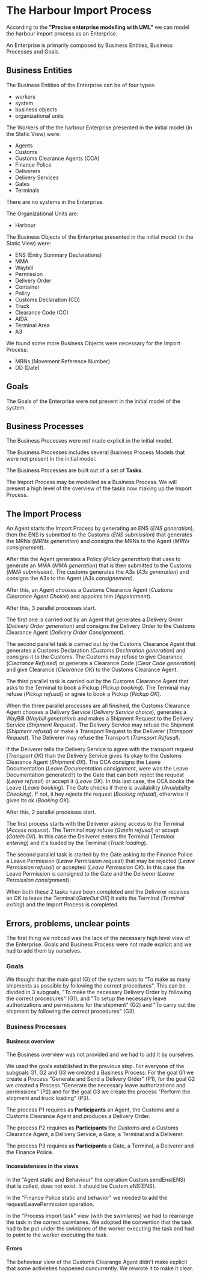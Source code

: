 # The Harbour Import Process

According to the **"Precise enterprise modelling with UML"** we can model the harbour import process as an Enterprise.

An Enterprise is primarily composed by Business Entities, Business Processes and Goals.

## Business Entities

The Business Entities of the Enterprise can be of four types:

- workers
- system
- business objects
- organizational units

The Workers of the the harbour Enterprise presented in the initial model (in the Static View) were:

- Agents
- Customs
- Customs Clearance Agents (CCA)
- Finance Police
- Deliverers
- Delivery Services
- Gates
- Terminals

There are no systems in the Enterprise.

The Organizational Units are:

- Harbour

The Business Objects of the Enterprise presented in the initial model (in the Static View) were:

- ENS (Entry Summary Declarations)
- MMA
- Waybill
- Permission
- Delivery Order
- Container
- Policy
- Customs Declaration (CD)
- Truck
- Clearance Code (CC)
- AIDA
- Terminal Area
- A3


We found some more Business Objects were necessary for the Import Process:

- MRNs (Movement Reference Number)
- DD (Date)

## Goals

The Goals of the Enterprise were not present in the initial model of the system.

## Business Processes

The Business Processes were not made explicit in the initial model.

The Business Processes includes several Business Process Models that were not present in the initial model.

The Business Processes are built out of a set of **Tasks**.

The Import Process may be modelled as a Business Process. We will present a high level of the overview of the tasks now making up the Import Process.

## The Import Process

An Agent starts the Import Process by generating an ENS (*ENS generation*), then the ENS is submitted to the Customs (*ENS submission*) that generates the MRNs (*MRNs generation*) and consigns the MRNs to the Agent (*MRNs consignement*).

After this the Agent generates a Policy (*Policy generation*) that uses to generate an MMA (*MMA generation*) that is then submitted to the Customs (*MMA submission*). The customs generates the A3s (*A3s generation*) and consigns the A3s to the Agent (*A3s consignement*).

After this, an Agent chooses a Customs Clearance Agent (*Customs Clearance Agent Choice*) and appoints him (*Appointment*).

After this, 3 parallel processes start.

The first one is carried out by an Agent that generates a Delivery Order (*Delivery Order generation*) and consigns the Delivery Order to the Customs Clearance Agent (*Delivery Order Consignment*).

The second parallel task is carried out by the Customs Clearance Agent that generates a Customs Declaration (*Customs Declaration generation*) and consigns it to the Customs.
The Customs may refuse to give Clearance (*Clearance Refused*) or generate a Clearance Code (*Clear Code generation*) and give Clearance (*Clearance OK*) to the Customs Clearance Agent.

The third parallel task is carried out by the Customs Clearance Agent that asks to the Terminal to book a Pickup (*Pickup booking*). The Terminal may refuse (*Pickup refusal*) or agree to book a Pickup (*Pickup OK*).

When the three parallel processes are all finished, the Customs Clearance Agent chooses a Delivery Service (*Delivery Service choice*), generates a WayBill (*Waybill generation*) and makes a Shipment Request to the Delivery Service (*Shipment Request*). The Delivery Service may refuse the Shipment (*Shipment refusal*) or make a Transport Request to the Deliverer (*Transport Request*). The Deliverer may refuse the Transport (*Transport Refusal*).

If the Deliverer tells the Delivery Service to agree with the transport request (*Transport OK*) than the Delivery Service gives its okay to the Customs Clearance Agent (*Shipment OK*). The CCA consigns the Leave Documentation (*Leave Documentation consignment*, were was the Leave Documentation generated?) to the Gate that can both reject the request (*Leave refusal*) or accept it (*Leave OK*). In this last case, the CCA books the Leave (*Leave booking*). The Gate checks if there is availability (*Availability Checking*). If not, it hey rejects the request (*Booking refusal*), otherwise it gives its ok (*Booking OK*).

After this, 2 parallel processes start.

The first process starts with the Deliverer asking access to the Terminal (*Access request*). The Terminal may refuse (*GateIn refusal*) or accept (*GateIn OK*). In this case the Deliverer enters the Terminal (*Terminal entering*) and it's loaded by the Terminal (*Truck loading*).

The second parallel task is started by the Gate asking to the Finance Police a Leave Permission (*Leave Permission request*) that may be rejected (*Leave Permission refusal*) or accepted (*Leave Permission OK*). In this case the Leave Permission is consigned to the Gate and the Deliverer (*Leave Permission consignment*).

When both these 2 tasks have been completed and the Deliverer receives an OK to leave the Terminal (*GateOut OK*) it exits the Terminal (*Terminal exiting*) and the Import Process is completed.

## Errors, problems, unclear points

The first thing we noticed was the lack of the necessary high level view of the Enterprise. Goals and Business Process were not made explicit and we had to add them by ourselves.

### Goals

We thought that the main goal (G) of the system was to "To make as many shipments as possible by following the correct procedures". This can be divided in 3 subgoals, "To make the necessary Delivery Order by following the correct procedures" (G1),  and "To setup the necessary leave authorizations and permissions for the shipment" (G2) and "To carry out the shipment by following the correct procedures" (G3).

### Business Processes

#### Business overview

The Business overview was not provided and we had to add it by ourselves.

We used the goals established in the previous step. For everyone of the subgoals G1, G2 and G3 we created a Business Process. For the goal G1 we create a Process "Generate and Send a Delivery Order" (P1), for the goal G2 we created a Process "Generate the necessary leave authorizations and permissions" (P2) and for the goal G3 we create the process "Perform the shipment and truck loading" (P3).

The process P1 requires as **Participants** an Agent, the Customs and a Customs Clearance Agent and produces a Delivery Order.

The process P2 requires as **Participants** the Customs and a Customs Clearance Agent, a Delivery Service, a Gate, a Terminal and a Deliverer.

The process P3 requires as **Participants** a Gate, a Terminal, a Deliverer and the Finance Police.

#### Inconsistensies in the views

In the "Agent static and Behaviour" the operation Custom.sendEns(ENS) that is called, does not exist. It should be Custom.eNS(ENS).

In the "Finance Police static and behavior" we needed to add the requestLeavePermission operation.

In the "Process import task" view (with the swimlanes) we had to rearrange the task in the correct swimlanes. We adopted the convention that the task had to be put under the swinlanes of the worker executing the task and had to point to the worker executing the task.

#### Errors

The behaviour view of the Customs Clearange Agent didn't make explicit that some activieties happened cuncurrently. We rewrote it to make it clear.







